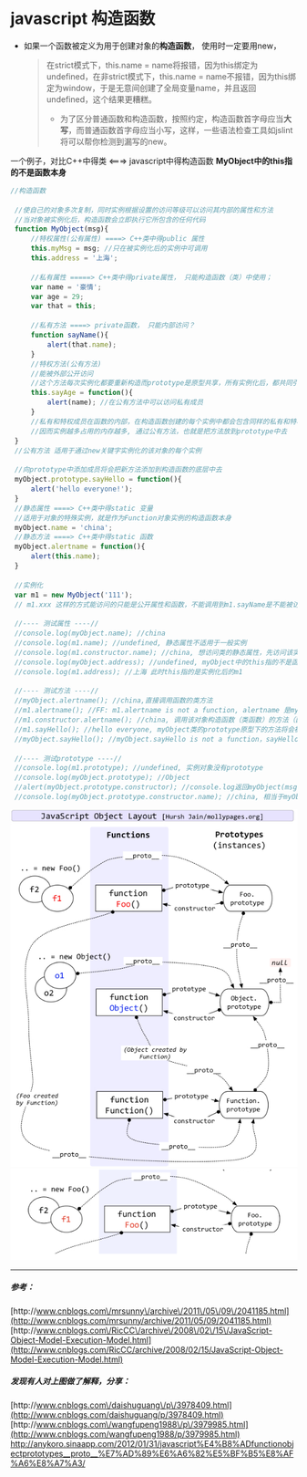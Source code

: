 # javascript 构造函数

* 如果一个函数被定义为用于创建对象的**构造函数**， 使用时一定要用new， 
  > 在strict模式下，this.name = name将报错，因为this绑定为undefined，在非strict模式下，this.name = name不报错，因为this绑定为window，于是无意间创建了全局变量name，并且返回undefined，这个结果更糟糕。
  > 
  > * 为了区分普通函数和构造函数，按照约定，构造函数首字母应当**大写**，而普通函数首字母应当小写，这样，一些语法检查工具如jslint将可以帮你检测到漏写的new。


一个例子，对比C++中得类 &lt;===&gt; javascript中得构造函数
**MyObject中的this指的不是函数本身**

```js
//构造函数

 //使自己的对象多次复制，同时实例根据设置的访问等级可以访问其内部的属性和方法
 //当对象被实例化后，构造函数会立即执行它所包含的任何代码
 function MyObject(msg){
     //特权属性(公有属性) ====> C++类中得public 属性
     this.myMsg = msg; //只在被实例化后的实例中可调用
     this.address = '上海';

     //私有属性 =====> C++类中得private属性， 只能构造函数（类）中使用；
     var name = '豪情';
     var age = 29;
     var that = this;

     //私有方法 ====> private函数， 只能内部访问？
     function sayName(){
         alert(that.name);
     }
     //特权方法(公有方法)
     //能被外部公开访问
     //这个方法每次实例化都要重新构造而prototype是原型共享，所有实例化后，都共同引用同一个
     this.sayAge = function(){
         alert(name); //在公有方法中可以访问私有成员
     }
     //私有和特权成员在函数的内部，在构造函数创建的每个实例中都会包含同样的私有和特权成员的副本，
     //因而实例越多占用的内存越多, 通过公有方法，也就是把方法放到prototype中去
 }
 //公有方法 适用于通过new关键字实例化的该对象的每个实例

 //向prototype中添加成员将会把新方法添加到构造函数的底层中去
 myObject.prototype.sayHello = function(){
     alert('hello everyone!');
 }
 //静态属性 ====> C++类中得static 变量
 //适用于对象的特殊实例，就是作为Function对象实例的构造函数本身
 myObject.name = 'china';
 //静态方法 ====> C++类中得static 函数
 myObject.alertname = function(){
     alert(this.name);
 }

 //实例化
 var m1 = new MyObject('111');
 // m1.xxx 这样的方式能访问的只能是公开属性和函数，不能调用到m1.sayName是不能被访问的；而原型（基类）中添加的sayHello方法在对象实例化后能访问的m.sayhello();是ok的；

 //---- 测试属性 ----//
 //console.log(myObject.name); //china
 //console.log(m1.name); //undefined, 静态属性不适用于一般实例
 //console.log(m1.constructor.name); //china, 想访问类的静态属性，先访问该实例的构造函数，然后在访问该类静态属性
 //console.log(myObject.address); //undefined, myObject中的this指的不是函数本身，而是调用address的对象，而且只能是对象
 //console.log(m1.address); //上海 此时this指的是实例化后的m1

 //---- 测试方法 ----//
 //myObject.alertname(); //china,直接调用函数的类方法
 //m1.alertname(); //FF: m1.alertname is not a function, alertname 是myObject类的方法，和实例对象没有直接关系， 这和C++中得不一样额
 //m1.constructor.alertname(); //china, 调用该对象构造函数（类函数）的方法（函数）
 //m1.sayHello(); //hello everyone, myObject类的prototype原型下的方法将会被实例继承
 //myObject.sayHello(); //myObject.sayHello is not a function，sayHello是原型方法，不是类的方法

 //---- 测试prototype ----//
 //console.log(m1.prototype); //undefined, 实例对象没有prototype
 //console.log(myObject.prototype); //Object 
 //alert(myObject.prototype.constructor); //console.log返回myObject(msg)，此时alert()更清楚，相当于myObject
 //console.log(myObject.prototype.constructor.name); //china, 相当于myObject.name;
```

![](/javascript_nodejs/javascript_prototype01.jpg)![](/javascript_nodejs/javascript_prototype02.png)

---



##### 参考：

[http:\/\/www.cnblogs.com\/mrsunny\/archive\/2011\/05\/09\/2041185.html](http://www.cnblogs.com/mrsunny/archive/2011/05/09/2041185.html)
[http:\/\/www.cnblogs.com\/RicCC\/archive\/2008\/02\/15\/JavaScript-Object-Model-Execution-Model.html](http://www.cnblogs.com/RicCC/archive/2008/02/15/JavaScript-Object-Model-Execution-Model.html)

##### 发现有人对上图做了解释，分享：

[http:\/\/www.cnblogs.com\/daishuguang\/p\/3978409.html](http://www.cnblogs.com/daishuguang/p/3978409.html)
[http:\/\/www.cnblogs.com\/wangfupeng1988\/p\/3979985.html](http://www.cnblogs.com/wangfupeng1988/p/3979985.html)
[http:\/\/anykoro.sinaapp.com\/2012\/01\/31\/javascript%E4%B8%ADfunctionobjectprototypes\_\_proto\_\_%E7%AD%89%E6%A6%82%E5%BF%B5%E8%AF%A6%E8%A7%A3\/](http://anykoro.sinaapp.com/2012/01/31/javascript%E4%B8%ADfunctionobjectprototypes__proto__%E7%AD%89%E6%A6%82%E5%BF%B5%E8%AF%A6%E8%A7%A3/)


